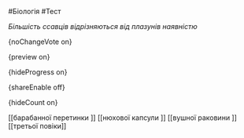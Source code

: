 #Біологія #Тест

*Більшість ссавців відрізняються від плазунів наявністю*

{noChangeVote on}

{preview on}

{hideProgress on}

{shareEnable off}

{hideCount on}

[[барабанної перетинки ]]
[[нюхової капсули ]]
[[вушної раковини ]]
[[третьої повіки]]
